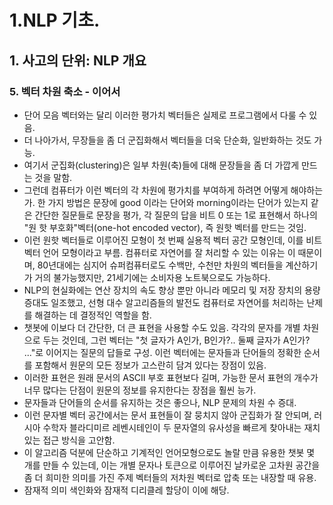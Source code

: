 # 1.NLP 기초.
## 1. 사고의 단위: NLP 개요
### 5. 벡터 차원 축소 - 이어서
- 단어 모음 벡터와는 달리 이러한 평가치 벡터들은 실제로 프로그램에서 다룰 수 있음.
- 더 나아가서, 무장들을 좀 더 군집화해서 벡터들을 더욱 단순화, 일반화하는 것도 가능.
- 여기서 군집화(clustering)은 일부 차원(축)들에 대해 문장들을 좀 더 가깝게 만드는 것을 말함.
- 그런데 컴퓨터가 이런 벡터의 각 차원에 평가치를 부여하게 하려면 어떻게 해야하는가. 한 가지 방법은 문장에 good 이라는 단어와 morning이라는 단어가 있는지 같은 간단한 질문들로 문장을 평가, 각 질문의 답을 비트 0 또는 1로 표현해서 하나의 "원 핫 부호화"벡터(one-hot encoded vector), 즉 원핫 벡터를 만드는 것임.
- 이런 원핫 벡터들로 이루어진 모형이 첫 번째 실용적 벡터 공간 모형인데, 이를 비트 벡터 언어 모형이라고 부름. 컴퓨터로 자연어를 잘 처리할 수 있는 이유는 이 때문이며, 80년대에는 심지어 슈퍼컴퓨터로도 수백만, 수천만 차원의 벡터들을 계산하기가 거의 불가능했지만, 21세기에는 소비자용 노트북으로도 가능하다.
- NLP의 현실화에는 연산 장치의 속도 향상 뿐만 아니라 메모리 및 저장 장치의 용량 증대도 일조했고, 선형 대수 알고리즘들의 발전도 컴퓨터로 자연어를 처리하는 난제를 해결하는 데 결정적인 역할을 함.
- 챗봇에 이보다 더 간단한, 더 큰 표현을 사용할 수도 있음. 각각의 문자를 개별 차원으로 두는 것인데, 그런 벡터는 "첫 글자가 A인가, B인가?.. 둘째 글자가 A인가? ..."로 이어지는 질문의 답들로 구성. 이런 벡터에는 문자들과 단어들의 정확한 순서를 포함해서 원문의 모든 정보가 고스란히 담겨 있다는 장점이 있음.
- 이러한 표현은 원래 문서의 ASCII 부호 표현보다 길며, 가능한 문서 표현의 개수가 너무 많다는 단점이 원문의 정보를 유지한다는 장점을 훨씬 능가.
- 문자들과 단어들의 순서를 유지하는 것은 좋으나, NLP 문제의 차원 수 증대.
- 이런 문자별 벡터 공간에서는 문서 표현들이 잘 뭉치지 않아 군집화가 잘 안되며, 러시아 수학자 블라디미르 레벤시테인이 두 문자열의 유사성을 빠르게 찾아내는 재치 있는 접근 방식을 고안함.
- 이 알고리즘 덕분에 단순하고 기계적인 언어모형으로도 놀랄 만큼 유용한 챗봇 몇 개를 만들 수 있는데, 이는 개별 문자나 토큰으로 이루어진 날카로운 고차원 공간을 좀 더 희미한 의미를 가진 주제 벡터들의 저차원 벡터로 압축 또는 내장할 때 유용.
- 잠재적 의미 색인화와 잠재적 디리클레 할당이 이에 해당.
